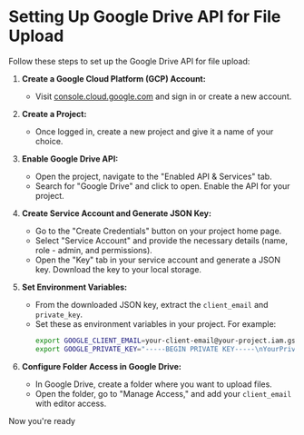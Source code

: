 # Setting Up Google Drive API for File Upload

Follow these steps to set up the Google Drive API for file upload:

1. **Create a Google Cloud Platform (GCP) Account:**
   - Visit [console.cloud.google.com](https://console.cloud.google.com/) and sign in or create a new account.

2. **Create a Project:**
   - Once logged in, create a new project and give it a name of your choice.

3. **Enable Google Drive API:**
   - Open the project, navigate to the "Enabled API & Services" tab.
   - Search for "Google Drive" and click to open. Enable the API for your project.

4. **Create Service Account and Generate JSON Key:**
   - Go to the "Create Credentials" button on your project home page.
   - Select "Service Account" and provide the necessary details (name, role - admin, and permissions).
   - Open the "Key" tab in your service account and generate a JSON key. Download the key to your local storage.

5. **Set Environment Variables:**
   - From the downloaded JSON key, extract the `client_email` and `private_key`.
   - Set these as environment variables in your project. For example:
     ```bash
     export GOOGLE_CLIENT_EMAIL=your-client-email@your-project.iam.gserviceaccount.com
     export GOOGLE_PRIVATE_KEY="-----BEGIN PRIVATE KEY-----\nYourPrivateKeyHere\n-----END PRIVATE KEY-----\n"
     ```

6. **Configure Folder Access in Google Drive:**
   - In Google Drive, create a folder where you want to upload files.
   - Open the folder, go to "Manage Access," and add your `client_email` with editor access.

Now you're ready
